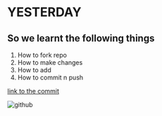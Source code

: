 YESTERDAY
=========  
So we learnt the following things  
---------------------------------  
1. How to fork repo  
2. How to make changes     
3. How to add     
4. How to commit n push    

[link to the commit](https://github.com/sara-02/test/commit/4d061eb4f1ca3984de8804c1db8b3efea7a9c8bd)  

![github][id]  

[id]:https://assets-cdn.github.com/images/modules/open_graph/github-mark.png
